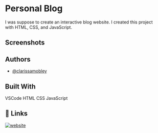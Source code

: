 
# Personal Blog

I was suppose to create an interactive blog website. I created this project with HTML, CSS, and JavaScript. 


## Screenshots



## Authors

- [@clarissamobley](https://github.com/ClarissaMobley?tab=repositories)



## Built With

VSCode
HTML
CSS
JavaScript

## 🔗 Links
[![website](https://img.shields.io/badge/webbsite-000?style=for-the-badge&logo=ko-fi&logoColor=white)](https://clarissamobley.github.io/personal-blog/)

